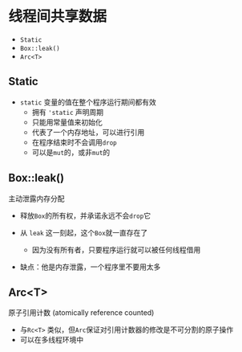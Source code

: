 # 线程间共享数据

- `Static`
- `Box::leak()`
- `Arc<T>`

## Static

- `static` 变量的值在整个程序运行期间都有效
    - 拥有 `'static` 声明周期
    - 只能用常量值来初始化
    - 代表了一个内存地址，可以进行引用
    - 在程序结束时不会调用`drop`
    - 可以是`mut`的，或非`mut`的

## Box::leak()

主动泄露内存分配

- 释放`Box`的所有权，并承诺永远不会`drop`它
- 从 `leak` 这一刻起，这个`Box`就一直存在了
    - 因为没有所有者，只要程序运行就可以被任何线程借用


- 缺点：他是内存泄露，一个程序里不要用太多

## Arc\<T>

原子引用计数 (atomically reference counted)

- 与`Rc<T>` 类似，但`Arc`保证对引用计数器的修改是不可分割的原子操作
- 可以在多线程环境中
